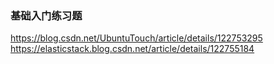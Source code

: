 ### 基础入门练习题
https://blog.csdn.net/UbuntuTouch/article/details/122753295
https://elasticstack.blog.csdn.net/article/details/122755184
